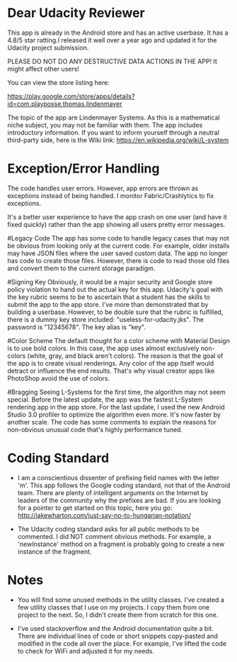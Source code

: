 # Dear Udacity Reviewer
This app is already in the Android store and has an active userbase. It has a 4.8/5 star ratting.I 
released it well over a year ago and updated it for the Udacity project submission.

PLEASE DO NOT DO ANY DESTRUCTIVE DATA ACTIONS IN THE APP! It might affect other users!

You can view the store listing here:

https://play.google.com/store/apps/details?id=com.playposse.thomas.lindenmayer

The topic of the app are Lindenmayer Systems. As this is a mathematical niche subject, you may not
be familiar with them. The app includes introductory information. If you want to inform yourself
through a neutral third-party side, here is the Wiki link:
https://en.wikipedia.org/wiki/L-system


# Exception/Error Handling
The code handles user errors. However, app errors are thrown as exceptions instead of being handled.
I monitor Fabric/Crashlytics to fix exceptions.

It's a better user experience to have the app crash on one user (and have it fixed quickly) rather
than the app showing all users pretty error messages.


#Legacy Code
The app has some code to handle legacy cases that may not be obvious from looking only at the
current code. For example, older installs may have JSON files where the user saved custom data. The
app no longer has code to create those files. However, there is code to read those old files and
convert them to the current storage paradigm.


#Signing Key
Obviously, it would be a major security and Google store policy violation to hand out the actual
key for this app. Udacity's goal with the key rubric seems to be to ascertain that a student has
the skills to submit the app to the app store. I've more than demonstrated that by building a 
userbase. However, to be double sure that the rubric is fulfilled, there is a dummy key store
included: "useless-for-udacity.jks". The password is "12345678". The key alias is "key".


#Color Scheme
The default thought for a color scheme with Material Design is to use bold colors. In this case,
the app uses almost exclusively non-colors (white, gray, and black aren't colors). The reason is
that the goal of the app is to create visual renderings. Any color of the app itself would detract
or influence the end results. That's why visual creator apps like PhotoShop avoid the use of colors.


#Bragging
Seeing L-Systems for the first time, the algorithm may not seem special. Before the latest update,
the app was the fastest L-System rendering app in the app store. For the last update, I used the
new Android Studio 3.0 profiler to optimize the algorithm even more. It's now faster by another
scale. The code has some comments to explain the reasons for non-obvious unusual code that's
highly performance tuned.


# Coding Standard
- I am a conscientious dissenter of prefixing field names with the letter 'm'. This app follows
the Google coding standard, not that of the Android team. There are plenty of intelligent arguments
on the Internet by leaders of the community why the prefixes are bad. If you are looking for a
pointer to get started on this topic, here you go: 
http://jakewharton.com/just-say-no-to-hungarian-notation/

- The Udacity coding standard asks for all public methods to be commented. I did NOT comment
obvious methods. For example, a 'newInstance' method on a fragment is probably going to create a
new instance of the fragment.


# Notes
- You will find some unused methods in the utility classes. I've created a few utility classes that
I use on my projects. I copy them from one project to the next. So, I didn't create them from
scratch for this one.

- I've used stackoverflow and the Android documentation quite a bit. There are individual lines of
code or short snippets copy-pasted and modified in the code all over the place. For example, I've
lifted the code to check for WiFi and adjusted it for my needs.